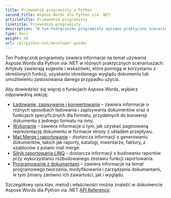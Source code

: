 ```yaml
---
title: Przewodnik programisty w Python
second_title: Aspose.Words dla Python via .NET
articleTitle: Przewodnik programisty
linktitle: Przewodnik programisty
description: "W tym Podręczniku programisty opisano praktyczne scenariusze i wskazówki, które pomogą Ci używać określonych funkcji Aspose.Words dla Python via .NET, uzyskać określony wygląd dokumentu lub umożliwić przypadek użycia."
type: docs
weight: 30
url: /pl/python-net/developer-guide/
---
```


Ten Podręcznik programisty zawiera informacje na temat używania Aspose.Words dla Python via .NET w różnych praktycznych scenariuszach. Artykuły zawierają sugestie i wskazówki, które pomogą w korzystaniu z określonych funkcji, uzyskaniu określonego wyglądu dokumentu lub umożliwieniu zastosowania danego przypadku użycia.

Aby dowiedzieć się więcej o funkcjach Aspose.Words, wybierz odpowiednią sekcję:

- [Ładowanie, zapisywanie i konwertowanie](/words/pl/python-net/loading-saving-and-converting/) – zawiera informacje o różnych sposobach ładowania i zapisywania dokumentów oraz o funkcjach specyficznych dla formatu, przydatnych do konwersji dokumentu z jednego formatu na inny.
- [Wykonanie](/words/pl/python-net/rendering/) – zawiera informacje o tym, jak uzyskać paginowaną reprezentację dokumentu w formacie strony z układem przepływu.
- [Mail Merge i raportowanie](/words/python-net/mail-merge-and-reporting/) – dostarcza informacji o generowaniu dokumentów, takich jak raporty, katalogi, inwentarze, faktury, z szablonów z polami mail merge.
- [Silnik raportowania LINQ](/words/python-net/linq-reporting-engine/) – dostarcza informacji o budowaniu raportów przy wykorzystaniu rozbudowanego zestawu funkcji raportowania.
- [Programowanie z dokumentami](/words/pl/python-net/programming-with-documents/) – zawiera informacje na temat programowego tworzenia, modyfikowania i zarządzania dokumentami, w tym zmiany zarówno ich zawartości, jak i wyglądu.

Szczegółowy opis klas, metod i właściwości można znaleźć w dokumencie Aspose.Words dla Python via .NET [API Reference](https://reference.aspose.com/words/python-net/).
